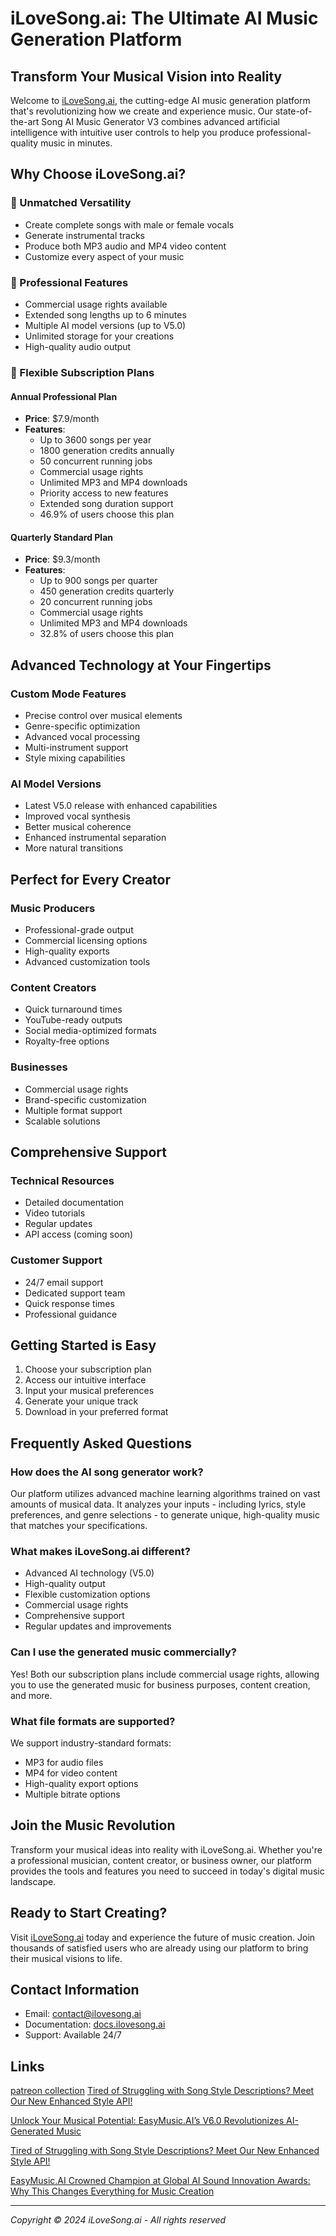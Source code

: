 # iLoveSong.ai: The Ultimate AI Music Generation Platform

## Transform Your Musical Vision into Reality

Welcome to [iLoveSong.ai](https://ilovesong.ai), the cutting-edge AI music generation platform that's revolutionizing how we create and experience music. Our state-of-the-art Song AI Music Generator V3 combines advanced artificial intelligence with intuitive user controls to help you produce professional-quality music in minutes.

## Why Choose iLoveSong.ai?

### 🎵 Unmatched Versatility
- Create complete songs with male or female vocals
- Generate instrumental tracks
- Produce both MP3 audio and MP4 video content
- Customize every aspect of your music

### 🚀 Professional Features
- Commercial usage rights available
- Extended song lengths up to 6 minutes
- Multiple AI model versions (up to V5.0)
- Unlimited storage for your creations
- High-quality audio output

### 💼 Flexible Subscription Plans

#### Annual Professional Plan
- **Price**: $7.9/month
- **Features**:
  - Up to 3600 songs per year
  - 1800 generation credits annually
  - 50 concurrent running jobs
  - Commercial usage rights
  - Unlimited MP3 and MP4 downloads
  - Priority access to new features
  - Extended song duration support
  - 46.9% of users choose this plan

#### Quarterly Standard Plan
- **Price**: $9.3/month
- **Features**:
  - Up to 900 songs per quarter
  - 450 generation credits quarterly
  - 20 concurrent running jobs
  - Commercial usage rights
  - Unlimited MP3 and MP4 downloads
  - 32.8% of users choose this plan

## Advanced Technology at Your Fingertips

### Custom Mode Features
- Precise control over musical elements
- Genre-specific optimization
- Advanced vocal processing
- Multi-instrument support
- Style mixing capabilities

### AI Model Versions
- Latest V5.0 release with enhanced capabilities
- Improved vocal synthesis
- Better musical coherence
- Enhanced instrumental separation
- More natural transitions

## Perfect for Every Creator

### Music Producers
- Professional-grade output
- Commercial licensing options
- High-quality exports
- Advanced customization tools

### Content Creators
- Quick turnaround times
- YouTube-ready outputs
- Social media-optimized formats
- Royalty-free options

### Businesses
- Commercial usage rights
- Brand-specific customization
- Multiple format support
- Scalable solutions

## Comprehensive Support

### Technical Resources
- Detailed documentation
- Video tutorials
- Regular updates
- API access (coming soon)

### Customer Support
- 24/7 email support
- Dedicated support team
- Quick response times
- Professional guidance

## Getting Started is Easy

1. Choose your subscription plan
2. Access our intuitive interface
3. Input your musical preferences
4. Generate your unique track
5. Download in your preferred format

## Frequently Asked Questions

### How does the AI song generator work?
Our platform utilizes advanced machine learning algorithms trained on vast amounts of musical data. It analyzes your inputs - including lyrics, style preferences, and genre selections - to generate unique, high-quality music that matches your specifications.

### What makes iLoveSong.ai different?
- Advanced AI technology (V5.0)
- High-quality output
- Flexible customization options
- Commercial usage rights
- Comprehensive support
- Regular updates and improvements

### Can I use the generated music commercially?
Yes! Both our subscription plans include commercial usage rights, allowing you to use the generated music for business purposes, content creation, and more.

### What file formats are supported?
We support industry-standard formats:
- MP3 for audio files
- MP4 for video content
- High-quality export options
- Multiple bitrate options

## Join the Music Revolution

Transform your musical ideas into reality with iLoveSong.ai. Whether you're a professional musician, content creator, or business owner, our platform provides the tools and features you need to succeed in today's digital music landscape.

## Ready to Start Creating?

Visit [iLoveSong.ai](https://ilovesong.ai) today and experience the future of music creation. Join thousands of satisfied users who are already using our platform to bring their musical visions to life.

## Contact Information

- Email: contact@ilovesong.ai
- Documentation: [docs.ilovesong.ai](https://docs.ilovesong.ai)
- Support: Available 24/7

## Links
[patreon collection](https://www.patreon.com/collection/1494892)
[Tired of Struggling with Song Style Descriptions? Meet Our New Enhanced Style API!​​](https://www.patreon.com/posts/129087146)

[Unlock Your Musical Potential: EasyMusic.AI’s V6.0 Revolutionizes AI-Generated Music​](https://www.patreon.com/posts/129416632)

[Tired of Struggling with Song Style Descriptions? Meet Our New Enhanced Style API!​​](https://www.patreon.com/posts/129087146)

[EasyMusic.AI Crowned Champion at Global AI Sound Innovation Awards: Why This Changes Everything for Music Creation](https://www.patreon.com/posts/130667366)

---

*Copyright © 2024 iLoveSong.ai - All rights reserved*
